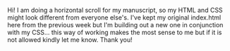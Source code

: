 Hi! I am doing a horizontal scroll for my manuscript, so my HTML and CSS might look different from everyone else's. I've kept my original index.html here from the previous week but I'm building out a new one in conjunction with my CSS... this way of working makes the most sense to me but if it is not allowed kindly let me know. Thank you!
